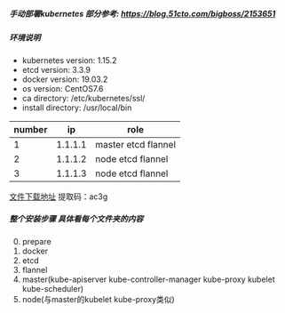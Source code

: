 ##### 手动部署kubernetes 部分参考: https://blog.51cto.com/bigboss/2153651

##### 环境说明

* kubernetes version: 1.15.2
* etcd version: 3.3.9
* docker version: 19.03.2
* os version: CentOS7.6
* ca directory: /etc/kubernetes/ssl/
* install directory: /usr/local/bin

|number|ip|role|
|---|---|---|
|1|1.1.1.1|master etcd flannel|
|2|1.1.1.2|node etcd flannel|
|3|1.1.1.3|node etcd flannel|

[文件下载地址](https://pan.baidu.com/s/1TPKUs-vWTyoo4VKwtv9cjA) 提取码：ac3g 

##### 整个安装步骤 具体看每个文件夹的内容

0. prepare
1. docker
2. etcd
3. flannel
4. master(kube-apiserver kube-controller-manager kube-proxy kubelet kube-scheduler)
5. node(与master的kubelet kube-proxy类似)
